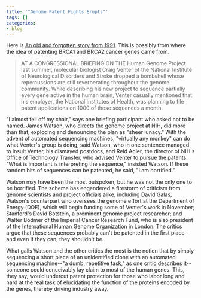 ```yaml
---
title: '"Genome Patent Fights Erupts"'
tags: []
categories:
- blog
---
```

Here is [An old and forgotten story from
1991](http://www.sciencemag.org/content/254/5029/184). This is possibly from
where the idea of patenting BRCA1 and BRCA2 cancer genes came from.
<!--more-->

> AT A CONGRESSIONAL BRIEFING ON THE Human Genome Project last summer,
molecular biologist Craig Venter of the National Institute of Neurological
Disorders and Stroke dropped a bombshell whose repercussions are still
reverberating throughout the genome community. While describing his new
project to sequence partially every gene active in the human brain, Venter
casually mentioned that his employer, the National Institutes of Health, was
planning to file patent applications on 1000 of these sequences a month.

"I almost fell off my chair," says one briefing participant who asked not to
be named. James Watson, who directs the genome project at NIH, did more than
that, exploding and denouncing the plan as "sheer lunacy." With the advent of
automated sequencing machines, "virtually any monkey" can do what Venter's
group is doing, said Watson, who in one sentence managed to insult Venter, his
dismayed postdocs, and Reid Adler, the director of NIH's Office of Technology
Transfer, who advised Venter to pursue the patents. "What is important is
interpreting the sequence," insisted Watson. If these random bits of sequences
can be patented, he said, "I am horrified."

Watson may have been the most outspoken, but he was not the only one to be
horrified. The scheme has engendered a firestorm of criticism from genome
scientists and project officials alike, including David Galas, Watson's
counterpart who oversees the genome effort at the Department of Energy (DOE),
which will begin funding some of Venter's work in November; Stanford's David
Botstein, a prominent genome project researcher; and Walter Bodmer of the
Imperial Cancer Research Fund, who is also president of the International
Human Genome Organization in London. The critics argue that these sequences
probably can't be patented in the first place--and even if they can, they
shouldn't be.

What galls Watson and the other critics the most is the notion that by simply
sequencing a short piece of an unidentified clone with an automated sequencing
machine--"a dumb, repetitive task," as one critic describes it--someone could
conceivably lay claim to most of the human genes. This, they say, would
undercut patent protection for those who labor long and hard at the real task
of elucidating the function of the proteins encoded by the genes, thereby
driving industry away.

